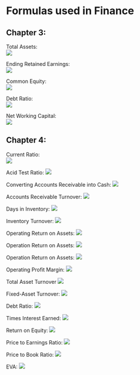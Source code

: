 # Formulas used in Finance

## Chapter 3: 
Total Assets:  
<img src="https://render.githubusercontent.com/render/math?math=TotalAssets = TotalLiabilities %2b TotalShareholderEquity">

Ending Retained Earnings:  
<img src="https://render.githubusercontent.com/render/math?math=EndingRetainedEarnings = BeginningRetainedEarnings %2b NetIncomeForTheYear - DividendsPaidDuringYear">

Common Equity:  
<img src="https://render.githubusercontent.com/render/math?math=CommonEquity = CommonShareholderInvestment %2b CumulativeProfits - CumulativeDividendsPaidToCommonShareholders">

Debt Ratio:  
<img src="https://render.githubusercontent.com/render/math?math=DebtRatio = \frac{TotalDebt}{TotalAssets}">

Net Working Capital:  
<img src="https://render.githubusercontent.com/render/math?math=NetWorkingCapital = CurrentAssets - CurrentLiabilities">

## Chapter 4: 
Current Ratio:  
<img src="https://render.githubusercontent.com/render/math?math=CurrentRatio = \frac{CurrentAssets}{CurrentLiabilities}">

Acid Test Ratio: 
<img src="https://render.githubusercontent.com/render/math?math=AcidTest = \frac{Cash %2b AccountsReceivable}{CurrentLiabilities}">

Converting Accounts Receivable into Cash: 
<img src="https://render.githubusercontent.com/render/math?math=DaysInReceivables = \frac{AccountsReceivable}{DailyCreditSales} = \frac{AccountsReceivable}{AnnualCreditSales \div 365}">

Accounts Receivable Turnover: 
<img src="https://render.githubusercontent.com/render/math?math=AccountsReceivableTurnover = \frac{AnnualCreditSales}{AccountsReceivable}">

Days in Inventory: 
<img src="https://render.githubusercontent.com/render/math?math=DaysInInventory = \frac{Inventory}{DailyCostOfGoodsSold} = \frac{Inventory}{AnnualCostOfGoodsSold \div 365}">

Inventory Turnover: 
<img src="https://render.githubusercontent.com/render/math?math=InventoryTurnover = \frac{CostOfGoodsSold}{Inventory}">

Operating Return on Assets: 
<img src="https://render.githubusercontent.com/render/math?math=OperatingReturnOnAssets = \frac{OperatingProfits}{TotalAssets}">

Operation Return on Assets: 
<img src="https://render.githubusercontent.com/render/math?math=OperationReturnOnAssets = OperatingProfitMargin \times TotalAssetTurnover">

Operation Return on Assets: 
<img src="https://render.githubusercontent.com/render/math?math=OperationReturnOnAssets = \frac{OperatingProfitMargin}{Sales} \times \frac{Sales}{TotalAssets}">

Operating Profit Margin: 
<img src="https://render.githubusercontent.com/render/math?math=OperatingProfitMargin = \frac{OperatingProfits}{Sales}">

Total Asset Turnover
<img src="https://render.githubusercontent.com/render/math?math=TotalAssetTurnover = \frac{Sales}{TotalAssets}">

Fixed-Asset Turnover: 
<img src="https://render.githubusercontent.com/render/math?math=FixedAssetTurnover = \frac{Sales}{NetFixedAssets}">

Debt Ratio: 
<img src="https://render.githubusercontent.com/render/math?math=DebtRatio = \frac{TotalDebt}{TotalAssets}">

Times Interest Earned: 
<img src="https://render.githubusercontent.com/render/math?math=TimedInterestEarned = \frac{OperatinProfits}{InterestExpense}">

Return on Equity: 
<img src="https://render.githubusercontent.com/render/math?math=ReturnOnEquity = \frac{NetIncome}{CommonEquity}">

Price to Earnings Ratio: 
<img src="https://render.githubusercontent.com/render/math?math=PriceToEarningsRatio = \frac{MarketPricePerShare}{EarningsPerShare}">

Price to Book Ratio: 
<img src="https://render.githubusercontent.com/render/math?math=PriceToBookRatio = \frac{MarketPricePerShare}{EquityBookValuePerShare}">

EVA: 
<img src="https://render.githubusercontent.com/render/math?math=EVA = (OperatingReturnOnAssets - CostOfCapital) \times TotalAssets">